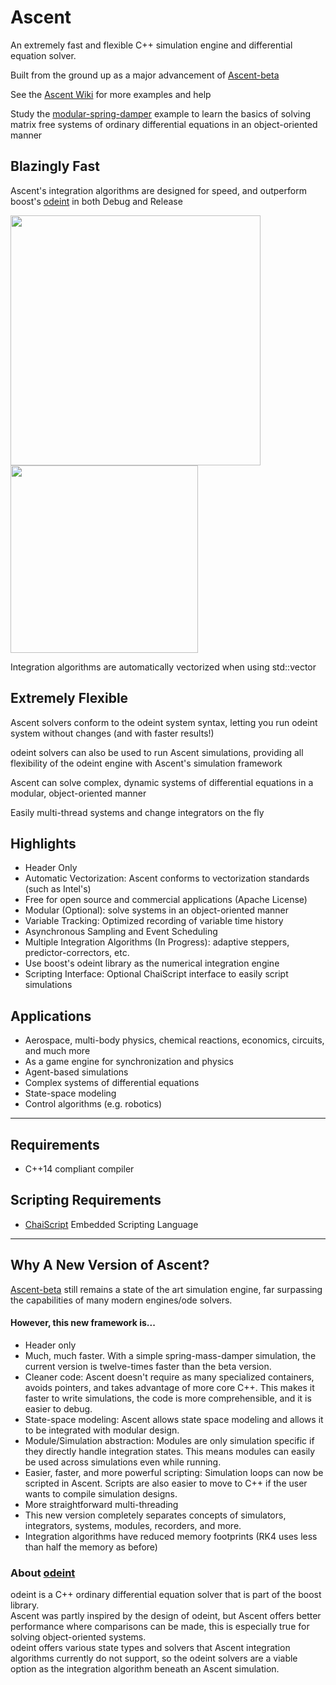 # Ascent

An extremely fast and flexible C++ simulation engine and differential equation solver.

Built from the ground up as a major advancement of [Ascent-beta](https://github.com/AnyarInc/ascent-beta)

See the [Ascent Wiki](https://github.com/AnyarInc/Ascent/wiki) for more examples and help

Study the [modular-spring-damper](https://github.com/AnyarInc/Ascent/wiki/modular-spring-damper) example to learn the basics of solving matrix free systems of ordinary differential equations in an object-oriented manner

## Blazingly Fast

Ascent's integration algorithms are designed for speed, and outperform boost's [odeint](http://headmyshoulder.github.io/odeint-v2/index.html) in both Debug and Release

<img src="https://github.com/AnyarInc/Ascent/wiki/graphics/speedup-ratio.PNG" width="400"><img src="https://github.com/AnyarInc/Ascent/wiki/graphics/Lorenz.PNG" width="300">

Integration algorithms are automatically vectorized when using std::vector

## Extremely Flexible

Ascent solvers conform to the odeint system syntax, letting you run odeint system without changes (and with faster results!)

odeint solvers can also be used to run Ascent simulations, providing all flexibility of the odeint engine with Ascent's simulation framework

Ascent can solve complex, dynamic systems of differential equations in a modular, object-oriented manner

Easily multi-thread systems and change integrators on the fly

## Highlights
- Header Only
- Automatic Vectorization: Ascent conforms to vectorization standards (such as Intel's)
- Free for open source and commercial applications (Apache License)
- Modular (Optional): solve systems in an object-oriented manner
- Variable Tracking: Optimized recording of variable time history
- Asynchronous Sampling and Event Scheduling
- Multiple Integration Algorithms (In Progress): adaptive steppers, predictor-correctors, etc.
- Use boost's odeint library as the numerical integration engine
- Scripting Interface: Optional ChaiScript interface to easily script simulations

## Applications
- Aerospace, multi-body physics, chemical reactions, economics, circuits, and much more
- As a game engine for synchronization and physics
- Agent-based simulations
- Complex systems of differential equations
- State-space modeling
- Control algorithms (e.g. robotics)

***
## Requirements
- C++14 compliant compiler

## Scripting Requirements
- [ChaiScript](http://chaiscript.com/) Embedded Scripting Language

***
## Why A New Version of Ascent?
[Ascent-beta](https://github.com/AnyarInc/ascent-beta) still remains a state of the art simulation engine, far surpassing the capabilities of many modern engines/ode solvers.
#### However, this new framework is...
- Header only
- Much, much faster. With a simple spring-mass-damper simulation, the current version is twelve-times faster than the beta version.
- Cleaner code: Ascent doesn't require as many specialized containers, avoids pointers, and takes advantage of more core C++. This makes it faster to write simulations, the code is more comprehensible, and it is easier to debug.
- State-space modeling: Ascent allows state space modeling and allows it to be integrated with modular design.
- Module/Simulation abstraction: Modules are only simulation specific if they directly handle integration states. This means modules can easily be used across simulations even while running.
- Easier, faster, and more powerful scripting: Simulation loops can now be scripted in Ascent. Scripts are also easier to move to C++ if the user wants to compile simulation designs.
- More straightforward multi-threading
- This new version completely separates concepts of simulators, integrators, systems, modules, recorders, and more.
- Integration algorithms have reduced memory footprints (RK4 uses less than half the memory as before)


### About [odeint](https://github.com/boostorg/odeint)
odeint is a C++ ordinary differential equation solver that is part of the boost library.  
Ascent was partly inspired by the design of odeint, but Ascent offers better performance where comparisons can be made, this is especially true for solving object-oriented systems.  
odeint offers various state types and solvers that Ascent integration algorithms currently do not support, so the odeint solvers are a viable option as the integration algorithm beneath an Ascent simulation.
